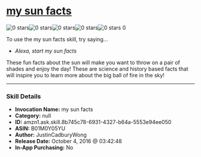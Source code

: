 # [my sun facts](http://alexa.amazon.com/#skills/amzn1.ask.skill.8b745c78-6931-4327-b64a-5553e94ee050)
![0 stars](../../images/ic_star_border_black_18dp_1x.png)![0 stars](../../images/ic_star_border_black_18dp_1x.png)![0 stars](../../images/ic_star_border_black_18dp_1x.png)![0 stars](../../images/ic_star_border_black_18dp_1x.png)![0 stars](../../images/ic_star_border_black_18dp_1x.png) 0

To use the my sun facts skill, try saying...

* *Alexa, start my sun facts*

These fun facts about the sun will make you want to throw on a pair of shades and enjoy the day!  These are science and history based facts that will inspire you to learn more about the big ball of fire in the sky!

***

### Skill Details

* **Invocation Name:** my sun facts
* **Category:** null
* **ID:** amzn1.ask.skill.8b745c78-6931-4327-b64a-5553e94ee050
* **ASIN:** B01M0Y05YU
* **Author:** JustinCadburyWong
* **Release Date:** October 4, 2016 @ 03:42:48
* **In-App Purchasing:** No
